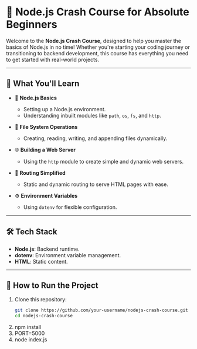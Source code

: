 # 🚀 Node.js Crash Course for Absolute Beginners

Welcome to the **Node.js Crash Course**, designed to help you master the basics of Node.js in no time! Whether you're starting your coding journey or transitioning to backend development, this course has everything you need to get started with real-world projects.  

---

## 📖 What You'll Learn

- 🌟 **Node.js Basics**  
  - Setting up a Node.js environment.  
  - Understanding inbuilt modules like `path`, `os`, `fs`, and `http`.  

- 📁 **File System Operations**  
  - Creating, reading, writing, and appending files dynamically.  

- 🌐 **Building a Web Server**  
  - Using the `http` module to create simple and dynamic web servers.  

- 📜 **Routing Simplified**  
  - Static and dynamic routing to serve HTML pages with ease.  

- ⚙️ **Environment Variables**  
  - Using `dotenv` for flexible configuration.

---

## 🛠️ Tech Stack
- **Node.js**: Backend runtime.
- **dotenv**: Environment variable management.
- **HTML**: Static content.

---

## 🔧 How to Run the Project

1. Clone this repository:
   ```bash
   git clone https://github.com/your-username/nodejs-crash-course.git
   cd nodejs-crash-course
2. npm install
3. PORT=5000
4. node index.js

